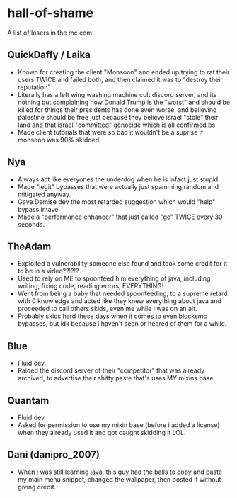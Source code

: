 # hall-of-shame
A list of losers in the mc com

## QuickDaffy / Laika
* Known for creating the client "Monsoon" and ended up trying to rat their users TWICE and failed both, and then claimed it was to "destroy their reputation"
* Literally has a left wing washing machine cult discord server, and its nothing but complaining how Donald Trump is the "worst" and should be killed for things their presidents has done even worse, and believing palestine should be free just because they believe israel "stole" their land and that israel "committed" genocide which is all confirmed bs.
* Made client tutorials that were so bad it wouldn't be a suprise if monsoon was 90% skidded.

## Nya
* Always act like everyones the underdog when he is infact just stupid.
* Made "legit" bypasses that were actually just spamming random and mitigated anyway.
* Gave Demise dev the most retarded suggestion which would "help" bypass intave.
* Made a "performance enhancer" that just called "gc" TWICE every 30 seconds.

## TheAdam
* Exploited a vulnerability someone else found and took some credit for it to be in a video??!?!?
* Used to rely on ME to spoonfeed him everything of java, including writing, fixing code, reading errors, EVERYTHING!
* Went from being a baby that needed spoonfeeding, to a supreme retard with 0 knowledge and acted like they knew everything about java and proceeded to call others skids, even me while i was on an alt.
* Probably skids hard these days when it comes to even blocksmc bypasses, but idk because i haven't seen or heared of them for a while.

## Blue
* Fluid dev.
* Raided the discord server of their "competitor" that was already archived, to advertise their shitty paste that's uses MY mixins base.

## Quantam
* Fluid dev.
* Asked for permission to use my mixin base (before i added a license) when they already used it and got caught skidding it LOL.

## Dani (danipro_2007)
* When i was still learning java, this guy had the balls to copy and paste my main menu snippet, changed the wallpaper, then posted it without giving credit.
